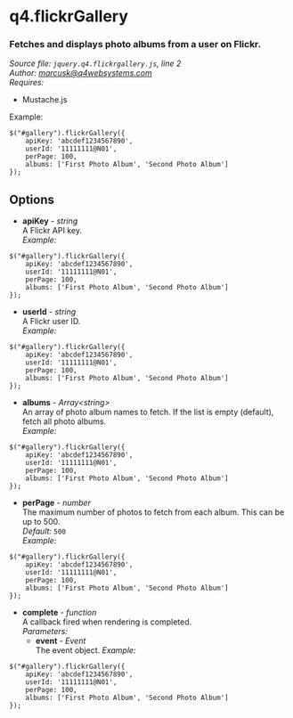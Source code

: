 # q4.flickrGallery

### Fetches and displays photo albums from a user on Flickr.

*Source file: `jquery.q4.flickrgallery.js`, line 2*  
*Author: marcusk@q4websystems.com*  
*Requires:*
- Mustache.js

Example:
```
$("#gallery").flickrGallery({
    apiKey: 'abcdef1234567890',
    userId: '11111111@N01',
    perPage: 100,
    albums: ['First Photo Album', 'Second Photo Album']
});
```

## Options
- **apiKey** - *string*  
A Flickr API key.  
*Example:*
```
$("#gallery").flickrGallery({
    apiKey: 'abcdef1234567890',
    userId: '11111111@N01',
    perPage: 100,
    albums: ['First Photo Album', 'Second Photo Album']
});
```

- **userId** - *string*  
A Flickr user ID.  
*Example:*
```
$("#gallery").flickrGallery({
    apiKey: 'abcdef1234567890',
    userId: '11111111@N01',
    perPage: 100,
    albums: ['First Photo Album', 'Second Photo Album']
});
```

- **albums** - *Array&lt;string&gt;*  
An array of photo album names to fetch.
If the list is empty (default), fetch all photo albums.  
*Example:*
```
$("#gallery").flickrGallery({
    apiKey: 'abcdef1234567890',
    userId: '11111111@N01',
    perPage: 100,
    albums: ['First Photo Album', 'Second Photo Album']
});
```

- **perPage** - *number*  
The maximum number of photos to fetch from each album.
This can be up to 500.  
*Default:* `500`  
*Example:*
```
$("#gallery").flickrGallery({
    apiKey: 'abcdef1234567890',
    userId: '11111111@N01',
    perPage: 100,
    albums: ['First Photo Album', 'Second Photo Album']
});
```

- **complete** - *function*  
A callback fired when rendering is completed.  
*Parameters:*
    - **event** - *Event*  
    The event object.
*Example:*
```
$("#gallery").flickrGallery({
    apiKey: 'abcdef1234567890',
    userId: '11111111@N01',
    perPage: 100,
    albums: ['First Photo Album', 'Second Photo Album']
});
```


